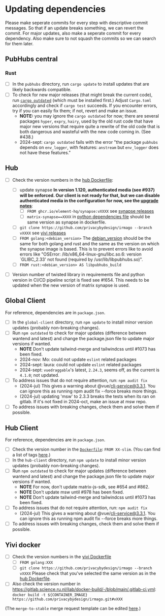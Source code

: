 # Updating dependencies

Please make seperate commits for every step with descriptive commit messages. So that if an update breaks something, we can revert the commit.  For major updates, also make a seperate commit for every dependency.
Also make sure to not squash the commits so we can search for them later.

## PubHubs central
### Rust
 - [ ] In the `pubhubs` directory, run `cargo update` to install updates that are likely backwards compatible. 
 - [ ] To check for new major releases (that might break the current code), run [`cargo outdated`](https://github.com/kbknapp/cargo-outdated) (which must be installed first.) 
   Adjust `Cargo.toml` accordingly and check if `cargo test` succeeds.  If you encounter errors, try if you can easily fix them; if not, revert and make an issue.
     - **NOTE:** you may ignore the `cargo outdated` for now;  there are several packages `hyper`, `expry`, `hairy`, used by the old rust code that have major new versions that require quite a rewrite of the old code that is both dangerous and wasteful with the new code coming in. (See #438.)
     - 2024-sept:  `cargo outdated` fails with the error "the package `pubhubs` depends on `env_logger`, with features: `anstream` but `env_logger` does not have these features."

## Hub
 - [ ] Check the version numbers in the [hub Dockerfile](pubhubs_hub/Dockerfile):
   - [ ] update synapse **In version 1.120, authenticated media (see #937) will be enforced. Our client is not ready for that, but we can disable authenticated media in the configuration for now, see the [upgrade notes](https://element-hq.github.io/synapse/v1.120/upgrade.html#authenticated-media-is-now-enforced-by-default)**:
     - [ ] `FROM ghcr.io/element-hq/synapse:vXXXX` see [synapse releases](https://github.com/element-hq/synapse/releases)
     - [ ] `matrix-synapse==XXXX` in [python dependencies file](pubhubs_hub/requirements.txt) should be same version as synapse in dockerfile. 
   - [ ] `git clone https://github.com/privacybydesign/irmago --branch vXXXX` see [yivi releases](https://github.com/privacybydesign/irmago/releases)
   - [ ] `FROM golang:<debian_version>` The [debian_version](https://www.debian.org/releases/stable/) should be the same for both golang and rust and the same as the version on which the synapse image is based. This is to prevent errors like to avoid errors like "OSError: /lib/x86_64-linux-gnu/libc.so.6: version `GLIBC_2.33' not found (required by /usr/lib/libpubhubs.so)".
   - [ ] `FROM rust:<debian_version> AS libpubhubs_build`
  - [ ] Version number of twisted library in requirements file and python version in CI/CD pipeline script is fixed see #!654. This needs to be updated when the new version of matrix synapse is used. 



## Global Client

For reference, dependencies are in `package.json`.

- [ ] In the `global-client` directory, run `npm update` to install minor version updates (probably non-breaking changes).
- [ ] Run `npm outdated` to check for major updates (difference between wantend and latest) and change the package.json file to update major versions if wanted. 
  - **NOTE** Don't update tailwind-merge and tailwindcss until #1073 has been fixed.
  - 2024-nov: Mo:  could not update `eslint` related packages
  - 2024-sept: laura:  could not update `eslint` related packages
  - 2024-sept: `vuedraggable`'s latest, `2.24.3`, seems off, as the current is `4.1.0`; not updated.
- [ ] To address issues that do not require attention, run: `npm audit fix`
  - (2024-jul) This gives a warning about @vue/cli-service@3.3.1. You can ignore this as running npm audit fix --force breaks more things.
  - (2024-jul) updating 'msw' to 2.3.3 breaks the tests when its ran on gitlab. If it's not fixed in 2024-oct, make an issue at msw repo.
- [ ] To address issues with breaking changes, check them and solve them if possible.

## Hub Client

For reference, dependencies are in `package.json`.

- [ ] Check the version number in the [`Dockerfile`](hub-client/Dockerfile): `FROM XX-slim`.  (You can find a list of tags [here](https://hub.docker.com/_/node/tags?name=slim).)
- [ ] In the `hub-client` directory, run `npm update` to install minor version updates (probably non-breaking changes).
- [ ] Run `npm outdated` to check for major updates (difference between wantend and latest) and change the package.json file to update major versions if wanted.
  - **NOTE** For now, don't update matrix-js-sdk, see #654 and #862.
  - **NOTE** Don't update msw until #978 has been fixed.
  - **NOTE** Don't update tailwind-merge and tailwindcss until #1073 has been fixed.
- [ ] To address issues that do not require attention, run: `npm audit fix`
  - (2024-jul) This gives a warning about @vue/cli-service@3.3.1. You can ignore this as running npm audit fix --force breaks more things.
- [ ] To address issues with breaking changes, check them and solve them if possible.

## Yivi docker
 - [ ] Check the version numbers in the [yivi Dockerfile](docker_yivi/Dockerfile)
   - [ ] `FROM golang:XXX`
   - [ ] `git clone https://github.com/privacybydesign/irmago --branch vXXXX` Please check that you've selected the same version as in the [hub Dockerfile](pubhubs_hub/Dockerfile).
 - [ ] Also check the version number in https://gitlab.science.ru.nl/ilab/docker-build/-/blob/main/.gitlab-ci.yml: `docker build -t ${CONTAINER_IMAGE} https://github.com/privacybydesign/irmago.git#vXXX`

  (The `merge-to-stable` merge request template can be edited [here](https://gitlab.science.ru.nl/ilab/pubhubs_canonical/-/edit/main/.gitlab/issue_templates/update-dependencies.md).)

